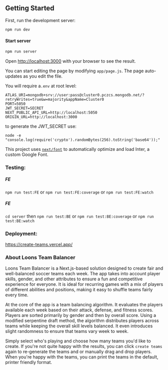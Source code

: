 ## Getting Started

First, run the development server:

```bash
npm run dev
```

#### Start server

```bash
npm run server
```

Open [http://localhost:3000](http://localhost:3000) with your browser to see the result.

You can start editing the page by modifying `app/page.js`. The page auto-updates as you edit the file.

You will require a`.env` at root level:

```
ATLAS_URI=mongodb+srv://user:pass@cluster0.pczcs.mongodb.net/?retryWrites=true&w=majority&appName=Cluster0
PORT=5050
JWT_SECRET=SECRET
NEXT_PUBLIC_API_URL=http://localhost:5050
ORIGIN_URL=http://localhost:3000
```

to generate the JWT_SECRET use:

```
node -e "console.log(require('crypto').randomBytes(256).toString('base64'));"
```

This project uses [`next/font`](https://nextjs.org/docs/basic-features/font-optimization) to automatically optimize and load Inter, a custom Google Font.

### Testing:

##### FE

`npm run test:FE` or `npm run test:FE:coverage` or `npm run test:FE:watch`

##### FE

`cd server` then `npm run test:BE` or `npm run test:BE:coverage` or `npm run test:BE:watch`

### Deployment:

https://create-teams.vercel.app/

### About Loons Team Balancer

Loons Team Balancer is a Next.js-based solution designed to create
fair and well-balanced soccer teams each week. The app takes into
account player skills, gender, and other attributes to ensure a fun
and competitive experience for everyone. It is ideal for recurring
games with a mix of players of different abilities and positions,
making it easy to shuffle teams fairly every time.

At the core of the app is a team balancing algorithm. It evaluates the
players available each week based on their attack, defense, and
fitness scores. Players are sorted primarily by gender and then by
overall score. Using a modified serpentine draft method, the algorithm
distributes players across teams while keeping the overall skill
levels balanced. It even introduces slight randomness to ensure that
teams vary week to week.

Simply select who's playing and choose how many teams you'd like to
create. If you're not quite happy with the results, you can click
`create teams` again to re-generate the teams and or manually drag and drop players. When you're happy with the teams, you can print the teams in the default, printer friendly format.
